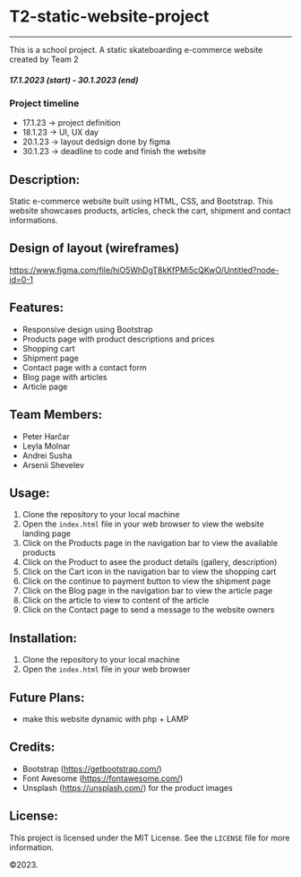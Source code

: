 # T2-static-website-project
- - - -
This is a school project. A static skateboarding e-commerce website created by Team 2

##### 17.1.2023 (start) - 30.1.2023 (end)
### Project timeline
- 17.1.23 -> project definition
- 18.1.23 -> UI, UX day 
- 20.1.23 -> layout dedsign done by figma
- 30.1.23 -> deadline to code and finish the website

## Description:
Static e-commerce website built using HTML, CSS, and Bootstrap. This website showcases products, articles, check the cart, shipment and contact informations.

## Design of layout (wireframes)
https://www.figma.com/file/hiO5WhDgT8kKfPMi5cQKwO/Untitled?node-id=0-1

## Features:
- Responsive design using Bootstrap
- Products page with product descriptions and prices
- Shopping cart
- Shipment page
- Contact page with a contact form
- Blog page with articles
- Article page

## Team Members:
- Peter Harčar
- Leyla Molnar
- Andrei Susha
- Arsenii Shevelev

## Usage:
1. Clone the repository to your local machine
2. Open the `index.html` file in your web browser to view the website landing page
3. Click on the Products page in the navigation bar to view the available products
4. Click on the Product to asee the product details (gallery, description)
5. Click on the Cart icon in the navigation bar to view the shopping cart
6. Click on the continue to payment button to view the shipment page
7. Click on the Blog page in the navigation bar to view the article page
8. Click on the article to view to content of the article
8. Click on the Contact page to send a message to the website owners

## Installation:
1. Clone the repository to your local machine
2. Open the `index.html` file in your web browser

## Future Plans:
- make this website dynamic with php + LAMP 

## Credits:
- Bootstrap (https://getbootstrap.com/)
- Font Awesome (https://fontawesome.com/)
- Unsplash (https://unsplash.com/) for the product images

## License:
This project is licensed under the MIT License. See the `LICENSE` file for more information.

©️2023.


